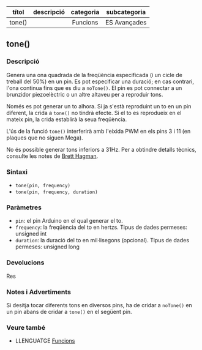 
| títol | descripció   | categoria  | subcategoria        |
| :---: | :----------: | :--------: | :-----------------: |
| tone() | | Funcions | ES Avançades |

## tone()

### Descripció

Genera una ona quadrada de la freqüència especificada (i un cicle de treball del 50%) en un pin. Es pot especificar una duració; en cas contrari, l'ona continua fins que es diu a `noTone()`. El pin es pot connectar a un brunzidor piezoelèctric o un altre altaveu per a reproduir tons.

Només es pot generar un to alhora. Si ja s'està reproduint un to en un pin diferent, la crida a `tone()` no tindrà efecte. Si el to es reprodueix en el mateix pin, la crida establirà la seua freqüència.

L'ús de la funció `tone()` interferirà amb l'eixida PWM en els pins 3 i 11 (en plaques que no siguen Mega).

No és possible generar tons inferiors a 31Hz. Per a obtindre detalls tècnics, consulte les notes de [Brett Hagman](https://github.com/bhagman/Tone#ugly-details).

### Sintaxi

* `tone(pin, frequency)`  
* `tone(pin, frequency, duration)`

### Paràmetres

* `pin`: el pin Arduino en el qual generar el to.  
* `frequency`: la freqüència del to en hertzs. Tipus de dades permeses: unsigned int  
* `duration`: la duració del to en mil·lisegons (opcional). Tipus de dades permeses: unsigned long

### Devolucions

Res

### Notes i Advertiments

Si desitja tocar diferents tons en diversos pins, ha de cridar a `noTone()` en un pin abans de cridar a `tone()` en el següent pin.

### Veure també

* LLENGUATGE [Funcions](../Funcions.md)

